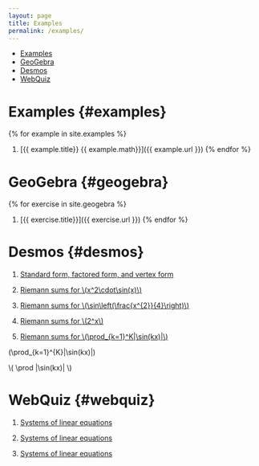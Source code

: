 ```yaml
---
layout: page
title: Examples
permalink: /examples/
---
```


- [Examples](#examples)
- [GeoGebra](#geogebra)
- [Desmos](#desmos)
- [WebQuiz](#webquiz)

# Examples {#examples}

{% for example in site.examples %}
1. [{{ example.title}} {{ example.math}}]({{ example.url }})
{% endfor %}

# GeoGebra {#geogebra}

{% for exercise in site.geogebra %}
1. [{{ exercise.title}}]({{ exercise.url }})
{% endfor %}

# Desmos {#desmos}

1. [Standard form, factored form, and vertex form](https://www.desmos.com/calculator/zrpmztunq0)

1. [Riemann sums for \\(x^2\cdot\sin(x)\\)](https://www.desmos.com/calculator/cbhiymlls7)

1. [Riemann sums for \\(\sin\left(\frac{x^{2}}{4}\right)\\)](https://www.desmos.com/calculator/abk5szfm0h)

1. [Riemann sums for \\(2^x\\)](https://www.desmos.com/calculator/ryrp6oip6q)

1. [Riemann sums for \\(\prod_{k=1}^K|\sin(kx)|\\)](https://www.desmos.com/calculator/gntgmzpxwm)

\(\prod_{k=1}^{K}|\sin(kx)|\)

\\( \prod |\sin(kx)| \\)

# WebQuiz {#webquiz}

1. [Systems of linear equations](https://jordanbell.info/WebQuiz/wq1.html)

1. [Systems of linear equations](https://jordanbell.info/WebQuiz/wq2.html)

1. [Systems of linear equations](https://jordanbell.info/WebQuiz/wq3.html)